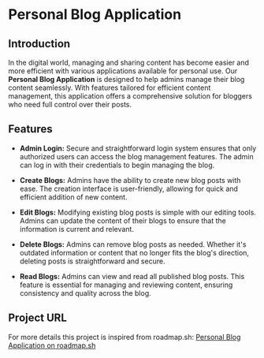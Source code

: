 # Personal Blog Application

## Introduction

In the digital world, managing and sharing content has become easier and more efficient with various applications available for personal use. Our **Personal Blog Application** is designed to help admins manage their blog content seamlessly. With features tailored for efficient content management, this application offers a comprehensive solution for bloggers who need full control over their posts.

## Features

- **Admin Login:** Secure and straightforward login system ensures that only authorized users can access the blog management features. The admin can log in with their credentials to begin managing the blog.

- **Create Blogs:** Admins have the ability to create new blog posts with ease. The creation interface is user-friendly, allowing for quick and efficient addition of new content.

- **Edit Blogs:** Modifying existing blog posts is simple with our editing tools. Admins can update the content of their blogs to ensure that the information is current and relevant.

- **Delete Blogs:** Admins can remove blog posts as needed. Whether it's outdated information or content that no longer fits the blog's direction, deleting posts is straightforward and secure.

- **Read Blogs:** Admins can view and read all published blog posts. This feature is essential for managing and reviewing content, ensuring consistency and quality across the blog.

## Project URL

For more details this project is inspired from roadmap.sh: [Personal Blog Application on roadmap.sh](https://roadmap.sh/projects/personal-blog)
